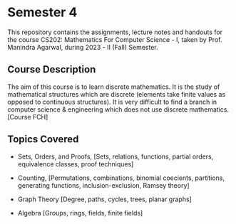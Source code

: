 
# Semester 4

This repository contains the assignments, lecture notes and handouts for the course CS202: Mathematics For Computer Science - I, taken by Prof. Manindra Agarwal, during 2023 - II (Fall) Semester.





## Course Description

The aim of this course is to learn discrete mathematics. It is the study of mathematical structures which are discrete (elements take finite values as opposed to continuous structures). It is very difficult to find a branch in computer science & engineering which does not use discrete mathematics. [Course FCH]


## Topics Covered

- Sets, Orders, and Proofs, [Sets, relations, functions, partial orders, equivalence classes, proof techniques]

- Counting, [Permutations, combinations, binomial coecients, partitions, generating functions, inclusion-exclusion, Ramsey theory]
 
- Graph Theory [Degree, paths, cycles, trees, planar graphs]

- Algebra [Groups, rings, fields, finite fields]

